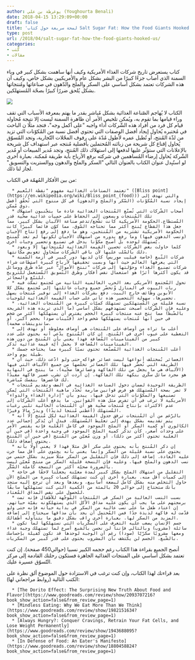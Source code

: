 ```yaml
---
author: يوغرطة بن علي (Youghourta Benali)
date: 2018-04-15 13:29:09+00:00
draft: false
title: 'لمحة سريعة حول كتاب Salt Sugar Fat: How the Food Giants Hooked Us'
type: post
url: /2018/04/salt-sugar-fat-how-the-food-giants-hooked-us/
categories:
- كُتب
- مقالات
---
```


كتاب يستعرض تاريخ شركات الغذاء الأمريكية وكيف أنها ساهمت بشكل كبير في وباء السمنة الذي أصاب جزءًا كبيرًا من البشر بشكل عام والأمريكيين بشكل خاص، وكيف أن هذه الشركات تعتمد بشكل أساسي على السكر والملح والدّهون في صناعاتها ومُنتجاتها بشكل يُلحق ضررًا كبيرًا بصحّة المُستهلكين.




[![](https://www.it-scoop.com/wp-content/uploads/2018/04/salt-sugar-fat.jpg)
](https://www.it-scoop.com/2018/04/salt-sugar-fat-how-the-food-giants-hooked-us/salt-sugar-fat/)




الكتاب لا يُهاجم الصّناعة الغذائية بشكل مُباشر بقدر ما يهتم بمعرفة الأسباب التي تقف وراء قيامها بما تقوم به، ويُمكن تلخيص الأمر أن ظاهرة السمنة ليست إلا نتيجة مُحاولة قيام كل فرد من أفراد هذه الشّركات أداء واجبه "على أكمل وجه"، فتجد مثلًا ن الباحث في مُختبره يُحاول إيجاد أفضل الوصفات التي تحتوي أفضل نسبة من المُكوّنات التي تزيد من لذّة المُنتج، أو تُطيل عمره لأطول مُدّة على رفوف المحّلات التّجارية، وتجد المُسوّق يُحاول إقناع كل شريحة من زبائنه المُحتملين بأفضلية مُنتجه عبر استهداف كل شريحة بالإعلانات التي ستؤثّر عليها لدفعها إلى استهلاك ذلك المُنتج، وتجد مُدير المبيعات أو مُدير الشّركة يُحاول إرضاء المُساهمين في شركته برفع الأرباح بأية طريقة مُمكنة. بعبارة أخرى لو استُبِدل عنوان الكتاب بالعنوان التالي "السكر والملح والدهون ووالستريت والتسويق" لجاز لنا ذلك.




من بين الأفكار المُهمّة في الكتاب:






 	  * تعتمد الصناعات الغذائية مفهوم "نقطة النّعيم" ([Bliss point](https://en.wikipedia.org/wiki/Bliss_point_(food))) والتي تهدف إلى إيجاد نسبة المُكوّنات (السّكر والملح والدهون) في كل منتوج التي تُحقّق أفضل ذوق مُمكن.
 	  * أصحاب الشّركات التي تُصنّع المُنتجات الغذائية عادة ما يتجّنبون استهلاك تلك المُنتجات ويسعون إلى الحفاظ على حميات غذائية صحّية قدر المُستطاع.الحكومة الأمريكية كانت تشّجع/تدعم صناعة الألبان بشكل كبير، مما جعل هذا القطاع يُنتج أكثر مما تحتاجه السّوق، مما كوّن فائضا كبيرًا كانت الحكومة الأمريكية تشتريه من المُنتجين، وهو ما دفع إلى رفع إنتاج الأجبان (ونسب الدهون فيها) وما رفع بدوره من استهلاك الأجبان لكونها لم تعد كُمنتج يُستهلك لوحده بل أصبح مكوّنا يدخل في تصنيع وتحضير وجبات أخرى.
 	  * كلما حاولت بعض الشّركات تحسين القيمة الغذائية لمُنتجاتها إلا ويعود ذلك بالسّلب عليها لأن باقي الشّركات ستُحاول تعويض مكانتها.
 	  * شركات التّبغ (خاصة فيليب موريس) كان لديها دور كبير في أزمة السّمنة التي يعرفها العالم حيث أنها وبسبب تحقيقها لأرباح كبيرة استطاعت شراء شركات تصنيع الغذاء وحوّلتها إلى شركات "تنتج الأموال" عبر عدّة طُرق ووسائل قد يكون أكثرها أثرًا هو استعمال نفس أفكار وطرق التّسويق المُستعمل للترويج للتبّغ والسجائر.
 	  * تحول المُجتمع الأمريكي بعد الحرب العالمية الثانية من مُجتمع تمكث فيه ربات البيوت في المنازل وُتحضّر جميع وجبات عائلتها إلى مُجتمع يشكل كلا الأبوين وظائف خارج البيت، دفع بشركات الغذاء إلى توفير مُنتجات يسهل تحضيرها، سهولة التحضير هذه تأتي على حساب القيمة الغذائية للوجبات.
 	  * نسبة قليلة من المُستهلكين تستهلك كميّات كبيرة من المُنتجات الغذائية، وعليه فإن الشّركات أصبحت تستهدفهم بشكل أساسي (ما الذي تريده هذه الشريحة بالضّبط) مما نتج عنه منتجات كبيرة الحجم يفترض أن يستهلكها أكثر من شخص في حين أنها مُنتجات يستهلكها شخص واحد (قنّينات صودا بحجم أكبر، أو ساندويتشات ضخمة).
 	  * أغلب ما تراه من أوصاف على المُنتجات هي أوصاف مغلوطة أو تهدف إلى التغطية على عيوب أخرى في المُنتج. إن كان المُنتوج يدّعي أنه يحتوي على عدد كبير من الفيتامينات المُضافة فهذا يعني بأن المُنتج من دون هذه الفيتامينات المُضافة لا يحمل أيّة قيمة غذائية تُذكر.
 	  * أغلب المُنتجات الغذائية المُصنّعة تحتوي نسبًا كبيرة مما يحتاجه جسمك طيلة يوم واحد.
 	  * العصائر بُمختلف أنواعها ليست عصائر فواكه حتى ولو ادّعت ذلك، حيث أن الطريقة التي تُحضّر فيها تلك العصائر تخلّصها من جميع الألياف التي فيها (الألياف هي ما يجعل من تلك الفاكهة وعصائرها صحّية)، ما ينتج في النهاية هو مجرد سائل سكّري بنكهة تلك الفاكهة. إن أردت أن تشرب عصير فاكهة مفيدًا لك فاعصرها بنفسك مُباشرة.
 	  * الطريقة الوحيدة لضمان دخول الصناعة الغذائية في الصف وتقديم مُنتجات لا تضر بصحة المُستهلك هو فرض قوانين صارمة تُحدّد ماهية المُنتجات التي يُمكن تصنيعها والمكوّنات التي تدخل فيها، يبدو بأن "إدارة الغذاء والدواء" الأمريكية لا ترغب في أن تفرض مثل هذه القوانين. ما يدفع أغلب الشّركات إلى عدم الاكتراث بإنتاج مُنتجات صحّية هو أن المُنتجات الحالية تلبي رغبات المُستهلك (أعطني مُنتجا لذيذًا) ويدرّ مالا وفيرًا.
 	  * بالرّغم من أن المُنتجات ترفق جدول القيمة الغذائية لكل مُنتج إلّا أنه يتم تقديمه بشكل يهدف إلى تغليط المُستهلك. فبدل أن يُذكر إجمالي عدد الكالوري أو كمية السكر أو الملح الموجود في كامل العُلبة فإنه يقتصر الأمر على وحدات أصغر، كأن تذكر كمية الملح الموجود في وجبة واحدة (في حين أن العلبة تحتوي أكثر من ذلك)، أو وزن مُعيّن من المُنتج (في حين أن المُنتج يحتوي أضعاف ذلك).
 	  * إن ذكر المُنتج بأنه يحتوي على سكر أقل مثلا فهذا لا يعني أولًا بأنه يحتوي على نسبة قليلة من السكر وإنما يعني بأنه يحتوي على أقل مما جرت عليه العادة. إضافة إلى ذلك فإن التقليل من السكر مثلًا سيزيد بشكل حتمي من نسب الدهون والملح فيها. وعليه فإن النسخة قليلة السكر من منتج مُعيّن ليست بالضرورة صحيّة أكثر من النسخة كاملة السّكّر.
 	  * التقليل من استهلاك الملح بشكل كبير لمدة معيّنة يجعلنا لاحقًا في حاجة إلى كميات أقل منه. بعبارة أخرى إن كنت تستهلك كميات كبيرة من الملح الآن حاول التخلص منه بشكل كامل لبضعة أسابيع، وبعدها وبعد أن ترجع إليه ستجد بأنك ستحتاج إلى حوالي 20 بالمئة من الكمية التي كنت تستهلكها سابقًا للحصول على نفس المذاق المُعتاد.
 	  * بسبب النسب العالية من السكر في المُنتجات المُوجّهة للأطفال فإنه تمت برمجتهم على ما يجب أن يكون عليه مذاق الأكل الذي يستهلكونه بقيّة حياتهم. إن اعتاد طفل ما على نسب عالية من السكر في بداية حياته فإنه حتى ولو قدّمت له فاكهة لذيذة جدًا فمن المُحتمل أن يجد بأن مذاقها سيحتاج إلى إضافة المزيد من السكر لها. بعبارة أخرى راقب بشكل دقيق ما يتناوله أطفالك.
 	  * جسم الإنسان يصعب عليه التعرف على السكّريات التي نستهلكها لما تكون سائلة (مشروب) وبالتالي فإننا لن نحسن بالشبع أسرع لما تستهلك وجبة غداء ومعها مشروبًا سكرّيّا (صودا) رغم أن الوجبة لوحدها قد تكون كفيلة بإحساسك بالشّبع. الجسم لن يكتشف بأن المشروب يحتوي على قدر كبير من السكريات.






أنصح الجميع بقراءة هذا الكتاب رغم حجمه الكبير نسبيا (حوالي450 صفحة). إن كنت تعتمد بشكل أساسي على المنتجات الغذائية الجاهزة فستكون رحلتك القادمة إلى مركز التّسوّق عسيرة عليك.




بعد قراءتك لهذا الكتاب، وإن كنت ترغب في الاستزادة حول الموضوع ألق نظرة على الكتب التالية (روابط مراجعاتي لها):






 	  * [The Dorito Effect: The Surprising New Truth About Food and Flavor](https://www.goodreads.com/review/show/2093707216?book_show_action=false&from_review_page=1)
 	  * [Mindless Eating: Why We Eat More Than We Think](https://www.goodreads.com/review/show/1982151634?book_show_action=false&from_review_page=1)
 	  * [Always Hungry?: Conquer Cravings, Retrain Your Fat Cells, and Lose Weight Permanently](https://www.goodreads.com/review/show/1943688095?book_show_action=false&from_review_page=1)
 	  * [In Defense of Food: An Eater's Manifesto](https://www.goodreads.com/review/show/1880458824?book_show_action=false&from_review_page=1)

